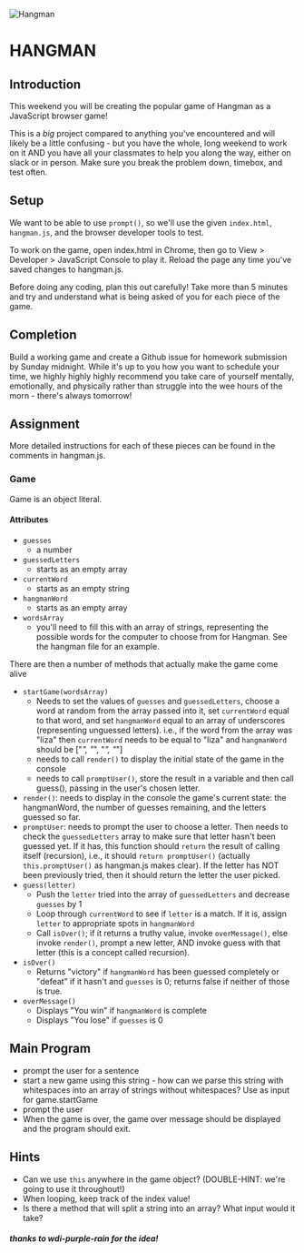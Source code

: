 ![Hangman](http://www.roomrecess.com/Pictures/HangmanTitle.png)
# HANGMAN

## Introduction
This weekend you will be creating the popular game of Hangman as a JavaScript browser game!

This is a *big* project compared to anything you've encountered and will likely be a little confusing - but you have the whole, long weekend to work on it AND you have all your classmates to help you along the way, either on slack or in person. Make sure you break the problem down, timebox, and test often.

## Setup
We want to be able to use ` prompt() `, so we'll use the given ` index.html `, ` hangman.js `, and the browser developer tools to test.

To work on the game, open index.html in Chrome, then go to View > Developer > JavaScript Console to play it. Reload the page any time you've saved changes to hangman.js.

Before doing any coding, plan this out carefully! Take more than 5 minutes and try and understand what is being asked of you for each piece of the game.

## Completion
Build a working game and create a Github issue for homework submission by Sunday midnight. While it's up to you how you want to schedule your time, we highly highly highly recommend you take care of yourself mentally, emotionally, and physically rather than struggle into the wee hours of the morn - there's always tomorrow!

## Assignment

More detailed instructions for each of these pieces can be found in the comments in hangman.js.

### Game

Game is an object literal.

#### Attributes

* `guesses`
  * a number
* `guessedLetters`
  * starts as an empty array
* `currentWord`
  * starts as an empty string
* `hangmanWord`
  * starts as an empty array
* `wordsArray`
  * you'll need to fill this with an array of strings, representing the possible words for the computer to choose from for Hangman. See the hangman file for an example.

There are then a number of methods that actually make the game come alive
* `startGame(wordsArray)`
  * Needs to set the values of `guesses` and `guessedLetters`, choose a word at random from the array passed into it, set `currentWord` equal to that word, and set `hangmanWord` equal to an array of underscores (representing unguessed letters). i.e., if the word from the array was "liza" then `currentWord` needs to be equal to "liza" and `hangmanWord` should be ["_", "_", "_", "_"]
  * needs to call `render()` to display the initial state of the game in the console
  * needs to call `promptUser()`, store the result in a variable and then call guess(), passing in the user's chosen letter.
* `render()`: needs to display in the console the game's current state: the hangmanWord, the number of guesses remaining,
  and the letters guessed so far.
* `promptUser`: needs to prompt the user to choose a letter. Then needs to check the `guessedLetters` array to make sure
  that letter hasn't been guessed yet. If it has, this function should `return` the result of calling itself (recursion), i.e., it should `return promptUser()` (actually `this.promptUser()` as hangman.js makes clear). If the letter has NOT been previously tried, then it should return the letter the user picked.
* `guess(letter)`
  * Push the `letter` tried into the array of `guessedLetters` and decrease `guesses` by 1
  * Loop through `currentWord` to see if `letter` is a match. If it is, assign `letter` to appropriate spots in `hangmanWord`
  * Call `isOver()`; if it returns a truthy value, invoke `overMessage()`, else invoke `render()`, prompt a new letter, AND invoke guess with that letter (this is a concept called recursion).
* `isOver()`
  * Returns "victory" if `hangmanWord` has been guessed completely or "defeat" if it hasn't and `guesses` is 0; returns false if neither of those is true.
* `overMessage()`
  * Displays "You win" if `hangmanWord` is complete
  * Displays "You lose" if `guesses` is 0

## Main Program

* prompt the user for a sentence
* start a new game using this string - how can we parse this string with whitespaces into an array of strings without whitespaces? Use as input for game.startGame
* prompt the user
* When the game is over, the game over message should be displayed and the
program should exit.

## Hints

* Can we use `this` anywhere in the game object? (DOUBLE-HINT: we're going to use it throughout!)
* When looping, keep track of the index value!
* Is there a method that will split a string into an array? What input would it take?

##### thanks to wdi-purple-rain for the idea!
